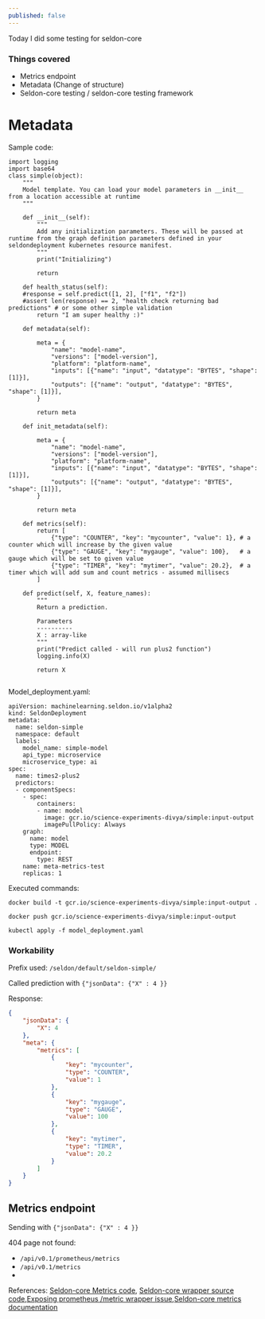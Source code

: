 ```yaml
---
published: false
---
```

Today I did some testing for seldon-core

### Things covered
- Metrics endpoint 
- Metadata (Change of structure)
- Seldon-core testing / seldon-core testing framework


# Metadata 

Sample code:
```
import logging
import base64
class simple(object):
    """
    Model template. You can load your model parameters in __init__ from a location accessible at runtime
    """

    def __init__(self):
        """
        Add any initialization parameters. These will be passed at runtime from the graph definition parameters defined in your seldondeployment kubernetes resource manifest.
        """
        print("Initializing")

        return

    def health_status(self):
    #response = self.predict([1, 2], ["f1", "f2"])
    #assert len(response) == 2, "health check returning bad predictions" # or some other simple validation
        return "I am super healthy :)"

    def metadata(self):

        meta = {
            "name": "model-name",
            "versions": ["model-version"],
            "platform": "platform-name",
            "inputs": [{"name": "input", "datatype": "BYTES", "shape": [1]}],
            "outputs": [{"name": "output", "datatype": "BYTES", "shape": [1]}],
        }

        return meta

    def init_metadata(self):

        meta = {
            "name": "model-name",
            "versions": ["model-version"],
            "platform": "platform-name",
            "inputs": [{"name": "input", "datatype": "BYTES", "shape": [1]}],
            "outputs": [{"name": "output", "datatype": "BYTES", "shape": [1]}],
        }

        return meta

    def metrics(self):
        return [
            {"type": "COUNTER", "key": "mycounter", "value": 1}, # a counter which will increase by the given value
            {"type": "GAUGE", "key": "mygauge", "value": 100},   # a gauge which will be set to given value
            {"type": "TIMER", "key": "mytimer", "value": 20.2},  # a timer which will add sum and count metrics - assumed millisecs
        ]
        
    def predict(self, X, feature_names):
        """
        Return a prediction.

        Parameters
        ----------
        X : array-like
        """
        print("Predict called - will run plus2 function")
        logging.info(X)
        
        return X


```

Model_deployment.yaml:
```
apiVersion: machinelearning.seldon.io/v1alpha2
kind: SeldonDeployment
metadata:
  name: seldon-simple
  namespace: default
  labels:
    model_name: simple-model
    api_type: microservice
    microservice_type: ai
spec:
  name: times2-plus2
  predictors:
  - componentSpecs:
    - spec:
        containers:
        - name: model
          image: gcr.io/science-experiments-divya/simple:input-output
          imagePullPolicy: Always
    graph:
      name: model
      type: MODEL
      endpoint:
        type: REST
    name: meta-metrics-test
    replicas: 1

```

Executed commands:

`docker build -t gcr.io/science-experiments-divya/simple:input-output .`

`docker push gcr.io/science-experiments-divya/simple:input-output`

`kubectl apply -f model_deployment.yaml`

### Workability
Prefix used:
`/seldon/default/seldon-simple/`

Called prediction with `{"jsonData": {"X" : 4 }}`

Response:
```json
{
    "jsonData": {
        "X": 4
    },
    "meta": {
        "metrics": [
            {
                "key": "mycounter",
                "type": "COUNTER",
                "value": 1
            },
            {
                "key": "mygauge",
                "type": "GAUGE",
                "value": 100
            },
            {
                "key": "mytimer",
                "type": "TIMER",
                "value": 20.2
            }
        ]
    }
}
```

## Metrics endpoint

Sending with `{"jsonData": {"X" : 4 }}`

404 page not found:
- `/api/v0.1/prometheus/metrics`
- `/api/v0.1/metrics`
- 	



References:
[Seldon-core Metrics code](https://docs.seldon.io/projects/seldon-core/en/latest/_modules/seldon_core/metrics.html), [Seldon-core wrapper source code](https://docs.seldon.io/projects/seldon-core/en/latest/_modules/seldon_core/wrapper.html?highlight=%2Fhealth),[Exposing prometheus /metric wrapper issue](https://github.com/SeldonIO/seldon-core/issues/1476),[Seldon-core metrics documentation](https://docs.seldon.io/projects/seldon-core/en/v1.1.0/analytics/analytics.html?highlight=metrics%20endpoint#metrics)
